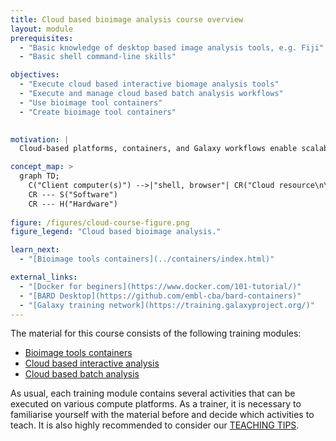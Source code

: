 ```yaml
---
title: Cloud based bioimage analysis course overview
layout: module
prerequisites:
  - "Basic knowledge of desktop based image analysis tools, e.g. Fiji"
  - "Basic shell command-line skills"

objectives:
  - "Execute cloud based interactive biomage analysis tools"
  - "Execute and manage cloud based batch analysis workflows"
  - "Use bioimage tool containers"
  - "Create bioimage tool containers"
  

motivation: |
  Cloud-based platforms, containers, and Galaxy workflows enable scalable, reproducible, and automated image processing. This course equips you with the skills to use and build bioimage tools, run workflows, and optimize cloud-based analysis. By mastering these technologies, you can enhance research efficiency and tackle complex image analysis tasks with ease.

concept_map: >
  graph TD;
    C("Client computer(s)") -->|"shell, browser"| CR("Cloud resource\n\n(Google Colab, Slurm cluster,\nVirtual desktop, Galaxy, ...)")
    CR --- S("Software")
    CR --- H("Hardware")
    
figure: /figures/cloud-course-figure.png 
figure_legend: "Cloud based bioimage analysis."

learn_next:
  - "[Bioimage tools containers](../containers/index.html)"

external_links:
  - "[Docker for beginers](https://www.docker.com/101-tutorial/)"
  - "[BARD Desktop](https://github.com/embl-cba/bard-containers)"
  - "[Galaxy training network](https://training.galaxyproject.org/)"
---
```



The material for this course consists of the following training modules:

- [Bioimage tools containers](../containers/index.html)
- [Cloud based interactive analysis](../cloud_based_interactive_analysis/index.html)
- [Cloud based batch analysis](../cloud_based_batch_analysis/index.html)


As usual, each training module contains several activities that can be executed on various compute platforms. As a trainer, it is necessary to familiarise yourself with the material before and decide which activities to teach. It is also highly recommended to consider our [TEACHING TIPS](https://github.com/NEUBIAS/training-resources/blob/master/TEACHING_TIPS.md).
